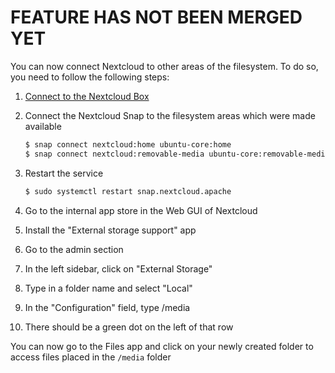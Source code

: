 # FEATURE HAS NOT BEEN MERGED YET

You can now connect Nextcloud to other areas of the filesystem. To do so, you need to follow the following steps:

1. [Connect to the Nextcloud Box](How-to-connect-to-the-Nextcloud-Box)
1. Connect the Nextcloud Snap to the filesystem areas which were made available
	```bash
	$ snap connect nextcloud:home ubuntu-core:home
	$ snap connect nextcloud:removable-media ubuntu-core:removable-media
	```

1. Restart the service
	```bash
	$ sudo systemctl restart snap.nextcloud.apache
	```

1. Go to the internal app store in the Web GUI of Nextcloud

1. Install the "External storage support" app

1. Go to the admin section

1. In the left sidebar, click on "External Storage"

1. Type in a folder name and select "Local"

1. In the "Configuration" field, type /media

1. There should be a green dot on the left of that row

You can now go to the Files app and click on your newly created folder to access files placed in the `/media` folder
